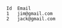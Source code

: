 <!-- layout:code post: users_examples -->

```

Id  Email
1   jim@gmail.com
2   jack@gmail.com

```
